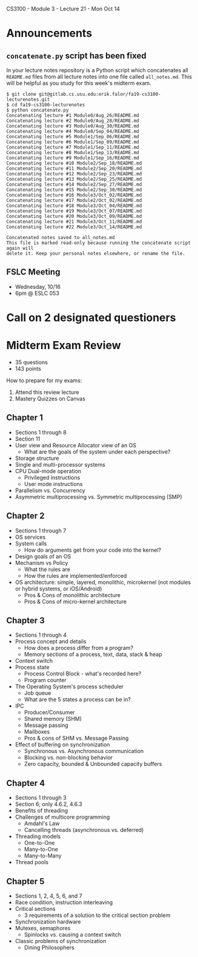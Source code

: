CS3100 - Module 3 - Lecture 21 - Mon Oct 14

# Announcements

## `concatenate.py` script has been fixed

In your lecture notes repository is a Python script which concatenates all
`README.md` files from all lecture notes into one file called `all_notes.md`.
This will be helpful as you study for this week's midterm exam.

```
$ git clone git@gitlab.cs.usu.edu:erik.falor/fa19-cs3100-lecturenotes.git
$ cd fa19-cs3100-lecturenotes
$ python concatenate.py
Concatenating lecture #1 Module0/Aug_26/README.md
Concatenating lecture #2 Module0/Aug_28/README.md
Concatenating lecture #3 Module0/Aug_30/README.md
Concatenating lecture #4 Module0/Sep_04/README.md
Concatenating lecture #5 Module1/Sep_06/README.md
Concatenating lecture #6 Module1/Sep_09/README.md
Concatenating lecture #7 Module1/Sep_11/README.md
Concatenating lecture #8 Module1/Sep_13/README.md
Concatenating lecture #9 Module1/Sep_16/README.md
Concatenating lecture #10 Module2/Sep_18/README.md
Concatenating lecture #11 Module2/Sep_20/README.md
Concatenating lecture #12 Module2/Sep_23/README.md
Concatenating lecture #13 Module2/Sep_25/README.md
Concatenating lecture #14 Module2/Sep_27/README.md
Concatenating lecture #15 Module2/Sep_30/README.md
Concatenating lecture #16 Module3/Oct_02/README.md
Concatenating lecture #17 Module2/Oct_02/README.md
Concatenating lecture #18 Module3/Oct_04/README.md
Concatenating lecture #19 Module3/Oct_07/README.md
Concatenating lecture #20 Module3/Oct_09/README.md
Concatenating lecture #21 Module3/Oct_11/README.md
Concatenating lecture #22 Module3/Oct_14/README.md

Concatenated notes saved to all_notes.md
This file is marked read-only because running the concatenate script again will
delete it. Keep your personal notes elsewhere, or rename the file.
```

## FSLC Meeting

* Wednesday, 10/16
* 6pm @ ESLC 053



# Call on 2 designated questioners


# Midterm Exam Review

* 35 questions 
* 143 points

How to prepare for my exams:

1.  Attend this review lecture
2.  Mastery Quizzes on Canvas


## Chapter 1
* Sections 1 through 8
* Section 11
* User view and Resource Allocator view of an OS
    * What are the goals of the system under each perspective?
* Storage structure
* Single and multi-processor systems
* CPU Dual-mode operation
    * Privileged instructions
    * User mode instructions
* Parallelism vs. Concurrency
* Asymmetric multiprocessing vs. Symmetric multiprocessing (SMP)



## Chapter 2
* Sections 1 through 7
* OS services
* System calls
    * How do arguments get from your code into the kernel?
* Design goals of an OS
* Mechanism vs Policy
    * What the rules are
    * How the rules are implemented/enforced
* OS architecture: simple, layered, monolithic, microkernel (not modules or hybrid systems, or iOS/Android)
    * Pros & Cons of monolithic architecture
    * Pros & Cons of micro-kernel architecture


## Chapter 3
* Sections 1 through 4
* Process concept and details
    * How does a process differ from a program?
    * Memory sections of a process, text, data, stack & heap
* Context switch
* Process state
    * Process Control Block - what's recorded here?
    * Program counter
* The Operating System's process scheduler
    * Job queue
    * What are the 5 states a process can be in?
* IPC
    * Producer/Consumer
    * Shared memory (SHM)
    * Message passing
    * Mailboxes
    * Pros & cons of SHM vs. Message Passing
* Effect of buffering on synchronization 
    * Synchronous vs. Asynchronous communication
    * Blocking vs. non-blocking behavior
    * Zero capacity, bounded & Unbounded capacity buffers


## Chapter 4
* Sections 1 through 3
* Section 6; only 4.6.2, 4.6.3
* Benefits of threading
* Challenges of multicore programming
    * Amdahl's Law
    * Cancelling threads (asynchronous vs. deferred)
* Threading models
    * One-to-One
    * Many-to-One
    * Many-to-Many
* Thread pools


## Chapter 5
* Sections 1, 2, 4, 5, 6, and 7
* Race condition, instruction interleaving
* Critical sections
    * 3 requirements of a solution to the critical section problem
* Synchronization hardware
* Mutexes, semaphores
    * Spinlocks vs. causing a context switch
* Classic problems of synchronization
    * Dining Philosophers
